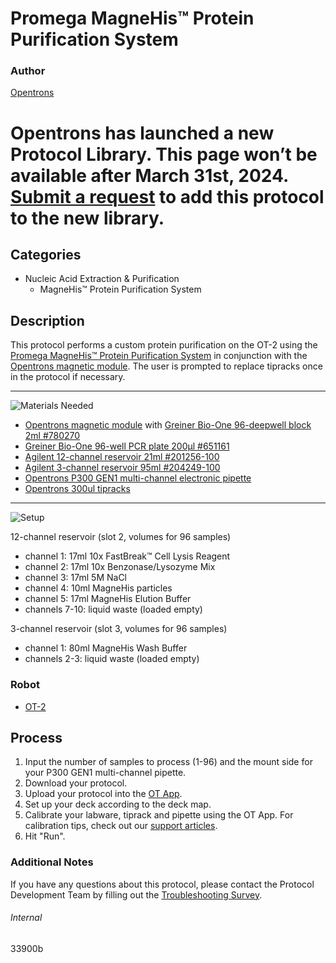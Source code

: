 # Promega MagneHis™ Protein Purification System

### Author
[Opentrons](https://opentrons.com/)


# Opentrons has launched a new Protocol Library. This page won’t be available after March 31st, 2024. [Submit a request](https://docs.google.com/forms/d/e/1FAIpQLSdYYp9QCKow4nn0KlCVsMS3HX0eJ0N9O7-erajKvcpT0lWbSg/viewform) to add this protocol to the new library.

## Categories
* Nucleic Acid Extraction & Purification
	* MagneHis™ Protein Purification System

## Description
This protocol performs a custom protein purification on the OT-2 using the [Promega MagneHis™ Protein Purification System](https://www.promega.co.uk/products/protein-purification/protein-purification-kits/magnehis-protein-purification-system/?catNum=V8550) in conjunction with the [Opentrons magnetic module](https://shop.opentrons.com/collections/hardware-modules/products/magdeck). The user is prompted to replace tipracks once in the protocol if necessary.

---
![Materials Needed](https://s3.amazonaws.com/opentrons-protocol-library-website/custom-README-images/001-General+Headings/materials.png)

* [Opentrons magnetic module](https://shop.opentrons.com/collections/hardware-modules/products/magdeck) with [Greiner Bio-One 96-deepwell block 2ml #780270](https://shop.gbo.com/en/usa/products/bioscience/microplates/polypropylene-storage-plates/96-well-masterblock-2ml/780270.html)
* [Greiner Bio-One 96-well PCR plate 200µl #651161](https://shop.gbo.com/en/usa/products/bioscience/microplates/96-well-microplates/96-well-microplates-clear/651161.html)
* [Agilent 12-channel reservoir 21ml #201256-100](https://www.agilent.com/store/productDetail.jsp?catalogId=201256-100)
* [Agilent 3-channel reservoir 95ml #204249-100](https://www.agilent.com/store/productDetail.jsp?catalogId=204249-100)
* [Opentrons P300 GEN1 multi-channel electronic pipette](https://shop.opentrons.com/collections/ot-2-pipettes/products/8-channel-electronic-pipette?variant=5984202489885)
* [Opentrons 300ul tipracks](https://shop.opentrons.com/collections/opentrons-tips)

---
![Setup](https://s3.amazonaws.com/opentrons-protocol-library-website/custom-README-images/001-General+Headings/Setup.png)

12-channel reservoir (slot 2, volumes for 96 samples)
* channel 1: 17ml 10x FastBreak™ Cell Lysis Reagent
* channel 2: 17ml 10x Benzonase/Lysozyme Mix
* channel 3: 17ml 5M NaCl
* channel 4: 10ml MagneHis particles
* channel 5: 17ml MagneHis Elution Buffer
* channels 7-10: liquid waste (loaded empty)

3-channel reservoir (slot 3, volumes for 96 samples)
* channel 1: 80ml MagneHis Wash Buffer
* channels 2-3: liquid waste (loaded empty)

### Robot
* [OT-2](https://opentrons.com/ot-2)

## Process
1. Input the number of samples to process (1-96) and the mount side for your P300 GEN1 multi-channel pipette.
2. Download your protocol.
3. Upload your protocol into the [OT App](https://opentrons.com/ot-app).
4. Set up your deck according to the deck map.
5. Calibrate your labware, tiprack and pipette using the OT App. For calibration tips, check out our [support articles](https://support.opentrons.com/en/collections/1559720-guide-for-getting-started-with-the-ot-2).
6. Hit "Run".

### Additional Notes
If you have any questions about this protocol, please contact the Protocol Development Team by filling out the [Troubleshooting Survey](https://protocol-troubleshooting.paperform.co/).

###### Internal
33900b
